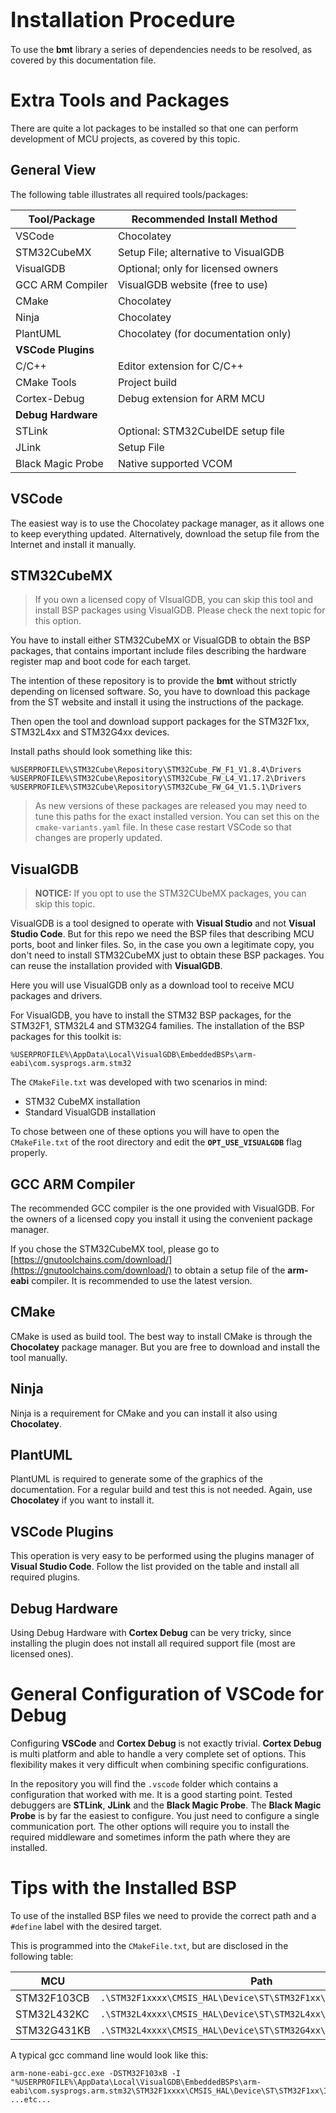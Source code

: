 # <big>Installation Procedure</big>

To use the **bmt** library a series of dependencies needs to be resolved, 
as covered by this documentation file.

# Extra Tools and Packages

There are quite a lot packages to be installed so that one can perform 
development of MCU projects, as covered by this topic.

## General View

The following table illustrates all required tools/packages:

| Tool/Package      | Recommended Install Method           |
|-------------------|--------------------------------------|
| VSCode            | Chocolatey                           |
| STM32CubeMX       | Setup File; alternative to VisualGDB |
| VisualGDB         | Optional; only for licensed owners   |
| GCC ARM Compiler  | VisualGDB website (free to use)      |
| CMake             | Chocolatey                           |
| Ninja             | Chocolatey                           |
| PlantUML          | Chocolatey (for documentation only)  |
| **VSCode Plugins** | |
| C/C++             | Editor extension for C/C++           |
| CMake Tools       | Project build                        |
| Cortex-Debug      | Debug extension for ARM MCU          |
| **Debug Hardware** | |
| STLink            | Optional: STM32CubeIDE setup file    |
| JLink             | Setup File                           |
| Black Magic Probe | Native supported VCOM                |


## VSCode

The easiest way is to use the Chocolatey package manager, as it allows 
one to keep everything updated. Alternatively, download the setup file 
from the Internet and install it manually.


## STM32CubeMX

> If you own a licensed copy of VIsualGDB, you can skip this tool and
> install BSP packages using VisualGDB. Please check the next topic for 
> this option.

You have to install either STM32CubeMX or VisualGDB to obtain the BSP 
packages, that contains important include files describing the hardware 
register map and boot code for each target.

The intention of these repository is to provide the **bmt** without 
strictly depending on licensed software. So, you have to download this 
package from the ST website and install it using the instructions of the 
package.

Then open the tool and download support packages for the STM32F1xx, 
STM32L4xx and STM32G4xx devices.

Install paths should look something like this:

```
%USERPROFILE%\STM32Cube\Repository\STM32Cube_FW_F1_V1.8.4\Drivers
%USERPROFILE%\STM32Cube\Repository\STM32Cube_FW_L4_V1.17.2\Drivers
%USERPROFILE%\STM32Cube\Repository\STM32Cube_FW_G4_V1.5.1\Drivers
```

> As new versions of these packages are released you may need to tune 
> this paths for the exact installed version. You can set this on the 
> `cmake-variants.yaml` file. In these case restart VSCode so that 
> changes are properly updated.


## VisualGDB

> **NOTICE:** If you opt to use the STM32CUbeMX packages, you can skip 
> this topic.

VisualGDB is a tool designed to operate with **Visual Studio** and not 
**Visual Studio Code**. But for this repo we need the BSP files that 
describing MCU ports, boot and linker files. So, in the case you own a 
legitimate copy, you don't need to install STM32CubeMX just to obtain
these BSP packages. You can reuse the installation provided with 
**VisualGDB**.

Here you will use VisualGDB only as a download tool to receive MCU 
packages and drivers. 

For VisualGDB, you have to install the STM32 BSP packages, for the
STM32F1, STM32L4 and STM32G4 families. The installation of the
BSP packages for this toolkit is:

```
%USERPROFILE%\AppData\Local\VisualGDB\EmbeddedBSPs\arm-eabi\com.sysprogs.arm.stm32
```

The `CMakeFile.txt` was developed with two scenarios in mind:
- STM32 CubeMX installation
- Standard VisualGDB installation

To chose between one of these options you will have to open the 
`CMakeFile.txt` of the root directory and edit the 
**`OPT_USE_VISUALGDB`** flag properly.


## GCC ARM Compiler

The recommended GCC compiler is the one provided with VisualGDB. For the 
owners of a licensed copy you install it using the convenient package 
manager.

If you chose the STM32CubeMX tool, please go to 
[https://gnutoolchains.com/download/](https://gnutoolchains.com/download/) 
to obtain a setup file of the **arm-eabi** compiler. It is recommended to 
use the latest version.


## CMake

CMake is used as build tool. The best way to install CMake is through the 
**Chocolatey** package manager. But you are free to download and install 
the tool manually.


## Ninja

Ninja is a requirement for CMake and you can install it also using 
**Chocolatey**.


## PlantUML

PlantUML is required to generate some of the graphics of the 
documentation. For a regular build and test this is not needed.
Again, use **Chocolatey** if you want to install it.


## VSCode Plugins

This operation is very easy to be performed using the plugins manager 
of **Visual Studio Code**. Follow the list provided on the table
and install all required plugins.


## Debug Hardware

Using Debug Hardware with **Cortex Debug** can be very tricky, since 
installing the plugin does not install all required support file (most 
are licensed ones).


# General Configuration of VSCode for Debug

Configuring **VSCode** and **Cortex Debug** is not exactly trivial. 
**Cortex Debug** is multi platform and able to handle a very complete set of 
options. This flexibility makes it very difficult when combining specific 
configurations.

In the repository you will find the `.vscode` folder which contains a 
configuration that worked with me. It is a good starting point.
Tested debuggers are **STLink**, **JLink** and the **Black Magic Probe**.
The **Black Magic Probe** is by far the easiest to configure. You just 
need to configure a single communication port. The other options will 
require you to install the required middleware and sometimes inform the 
path where they are installed.


# Tips with the Installed BSP

To use of the installed BSP files we need to provide the correct path and 
a `#define` label with the desired target.

This is programmed into the `CMakeFile.txt`, but are disclosed in the 
following table:

|     MCU     | Path                                             | Define |
|-------------|--------------------------------------------------|--------|
| STM32F103CB | `.\STM32F1xxxx\CMSIS_HAL\Device\ST\STM32F1xx\Include\stm32f1xx.h` | `STM32F103xB` |
| STM32L432KC | `.\STM32L4xxxx\CMSIS_HAL\Device\ST\STM32L4xx\Include\stm32l4xx.h` | `STM32L432xx` |
| STM32G431KB | `.\STM32L4xxxx\CMSIS_HAL\Device\ST\STM32G4xx\Include\stm32g4xx.h` | `STM32G431xx` |


A typical gcc command line would look like this:

```
arm-none-eabi-gcc.exe -DSTM32F103xB -I "%USERPROFILE%\AppData\Local\VisualGDB\EmbeddedBSPs\arm-eabi\com.sysprogs.arm.stm32\STM32F1xxxx\CMSIS_HAL\Device\ST\STM32F1xx\Include\stm32f1xx.h" ...etc...
```
